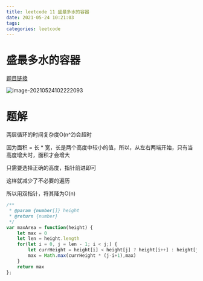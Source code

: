 ```yaml
---
title: leetcode 11 盛最多水的容器
date: 2021-05-24 10:21:03
tags:
categories: leetcode 
---
```


# 盛最多水的容器

[题目链接](https://leetcode-cn.com/problems/container-with-most-water/)

![image-20210524102222093](https://tva1.sinaimg.cn/large/008i3skNly1gqtaz4s1soj30u00wmwja.jpg)

# 题解

两层循环的时间复杂度O(n^2)会超时

因为面积 = 长 * 宽，长是两个高度中较小的值，所以，从左右两端开始，只有当高度增大时，面积才会增大

只需要选择正确的高度，指针前进即可

这样就减少了不必要的遍历

所以用双指针，将其降为O(n)

```js
/**
 * @param {number[]} height
 * @return {number}
 */
var maxArea = function(height) {
    let max = 0
    let len = height.length
    for(let i = 0, j = len - 1; i < j;) {
        let currHeight = height[i] < height[j] ? height[i++] : height[j--]
        max = Math.max(currHeight * (j-i+1),max)
    }
    return max
};
```

